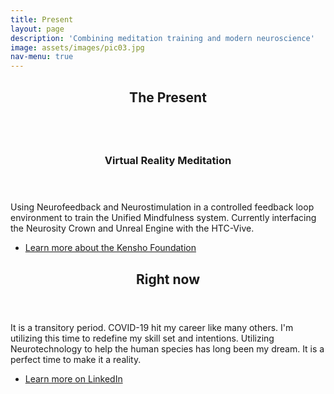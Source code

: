 ```yaml
---
title: Present
layout: page
description: 'Combining meditation training and modern neuroscience'
image: assets/images/pic03.jpg
nav-menu: true
---
```


<!-- Main -->
<div id="main">

<!-- One -->
<section id="one">
	<div class="inner">
		<header class="major">
			<h2>The Present</h2>
		</header>
		<p></p>
	</div>
</section>

<!-- Two -->
<section id="two" class="spotlights">
	<section>
		<a href="https://kensho.foundation/" class="image">
			<img src="{% link assets/images/pic09.jpg %}" alt="" data-position="top center" />
		</a>
		<div class="content">
			<div class="inner">
				<header class="major">
					<h3>Virtual Reality Meditation</h3>
				</header>
				<p>Using Neurofeedback and Neurostimulation in a controlled feedback loop environment to train the Unified Mindfulness system.  Currently interfacing the Neurosity Crown and Unreal Engine with the HTC-Vive. </p>
				<ul class="actions">
					<li><a href="https://kensho.foundation/" class="button">Learn more about the Kensho Foundation</a></li>
				</ul>
			</div>
		</div>
	</section>

<!-- Three -->
<section id="three">
	<div class="inner">
		<header class="major">
			<h2>Right now</h2>
		</header>
		<p>It is a transitory period.  COVID-19 hit my career like many others.  I'm utilizing this time to redefine my skill set and intentions.  Utilizing  Neurotechnology to help the human species has long been my dream.  It is a perfect time to make it a reality.</p>
		<ul class="actions">
					<li><a href="https://www.linkedin.com/in/savetheplatypi/detail/recent-activity/shares/" class="button">Learn more on LinkedIn</a></li>
		</ul>
	</div>
</section>

</div>

